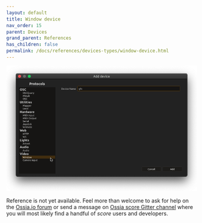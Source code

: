 ```yaml
---
layout: default
title: Window device
nav_order: 15
parent: Devices
grand_parent: References
has_children: false
permalink: /docs/references/devices-types/window-device.html
---
```


![Device setup window](/assets/images/references/devices-types/window-device.png "score device setup")

Reference is not yet available. Feel more than welcome to ask for help on the [Ossia.io forum](https://forum.ossia.io) or send a message on [Ossia score Gitter channel](https://gitter.im/OSSIA/score) where you will most likely find a handful of *score* users and developers.